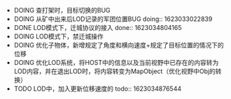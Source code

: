 - DOING 查打架时，目标切换的BUG
- DOING 从矿中出来后LOD记录的军团位置BUG
  doing:: 1623033022839
- DONE LOD模式下，迁城协议的接入
  done:: 1623034804165
- DOING LOD模式下，禁迁城操作
- DOING 优化子物体，新增规定了角度和横向速度+规定了目标位置的情况下的位移
- DOING 优化LOD系统，将HOST中的信息以及当前视野中已存在的内容转为LOD内容，并在退出LOD时，将内容转变为MapObject（优化视野中Obj的转换）
- TODO LOD中，加入更新位移速度的
  todo:: 1623034876544